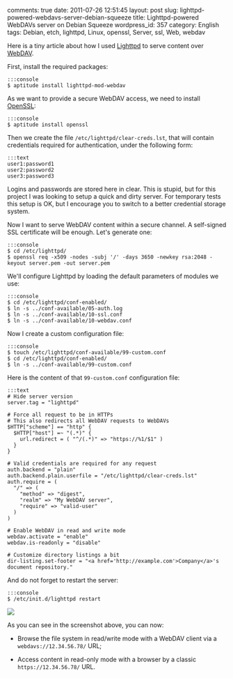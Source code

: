 comments: true
date: 2011-07-26 12:51:45
layout: post
slug: lighttpd-powered-webdavs-server-debian-squeeze
title: Lighttpd-powered WebDAVs server on Debian Squeeze
wordpress_id: 357
category: English
tags: Debian, etch, lighttpd, Linux, openssl, Server, ssl, Web, webdav

Here is a tiny article about how I used [Lighttpd](http://www.lighttpd.net) to serve content over [WebDAV](http://wikipedia.org/wiki/WebDAV).

First, install the required packages:


    :::console
    $ aptitude install lighttpd-mod-webdav




As we want to provide a secure WebDAV access, we need to install [OpenSSL](http://www.openssl.org):


    :::console
    $ aptitude install openssl




Then we create the file `/etc/lighttpd/clear-creds.lst`, that will contain credentials required for authentication, under the following form:


    :::text
    user1:password1
    user2:password2
    user3:password3




Logins and passwords are stored here in clear. This is stupid, but for this project I was looking to setup a quick and dirty server. For temporary tests this setup is OK, but I encourage you to switch to a better credential storage system.

Now I want to serve WebDAV content within a secure channel. A self-signed SSL certificate will be enough. Let's generate one:


    :::console
    $ cd /etc/lighttpd/
    $ openssl req -x509 -nodes -subj '/' -days 3650 -newkey rsa:2048 -keyout server.pem -out server.pem




We'll configure Lighttpd by loading the default parameters of modules we use:


    :::console
    $ cd /etc/lighttpd/conf-enabled/
    $ ln -s ../conf-available/05-auth.log
    $ ln -s ../conf-available/10-ssl.conf
    $ ln -s ../conf-available/10-webdav.conf




Now I create a custom configuration file:


    :::console
    $ touch /etc/lighttpd/conf-available/99-custom.conf
    $ cd /etc/lighttpd/conf-enabled/
    $ ln -s ../conf-available/99-custom.conf




Here is the content of that `99-custom.conf` configuration file:


    :::text
    # Hide server version
    server.tag = "lighttpd"

    # Force all request to be in HTTPs
    # This also redirects all WebDAV requests to WebDAVs
    $HTTP["scheme"] == "http" {
      $HTTP["host"] =~ "(.*)" {
        url.redirect = ( "^/(.*)" => "https://%1/$1" )
      }
    }

    # Valid credentials are required for any request
    auth.backend = "plain"
    auth.backend.plain.userfile = "/etc/lighttpd/clear-creds.lst"
    auth.require = (
      "/" => (
        "method" => "digest",
        "realm" => "My WebDAV server",
        "require" => "valid-user"
      )
    )

    # Enable WebDAV in read and write mode
    webdav.activate = "enable"
    webdav.is-readonly = "disable"

    # Customize directory listings a bit
    dir-listing.set-footer = "<a href='http://example.com'>Company</a>'s document repository."




And do not forget to restart the server:


    :::console
    $ /etc/init.d/lighttpd restart




[![](http://kevin.deldycke.com/wp-content/uploads/2011/07/lighttpd-webdav-server-300x232.png)](http://kevin.deldycke.com/wp-content/uploads/2011/07/lighttpd-webdav-server.png)

As you can see in the screenshot above, you can now:




  * Browse the file system in read/write mode with a WebDAV client via a `webdavs://12.34.56.78/` URL;


  * Access content in read-only mode with a browser by a classic `https://12.34.56.78/` URL.


